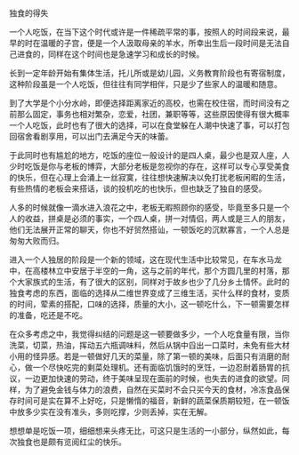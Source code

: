            

独食的得失

一个人吃饭，在当下这个时代或许是一件稀疏平常的事，按照人的时间段来说，最早的时在温暖的子宫，便是一个人汲取母亲的羊水，所幸出生后一段时间是无法自己进食的，同样在这个时间也是急速学习和成长的时候。

长到一定年龄开始有集体生活，托儿所或是幼儿园，义务教育阶段也有寄宿制度，这种阶段虽是一个人吃饭，但往往有同学相伴，只是少了些家人的温暖和随意。

到了大学是个小分水岭，即便选择距离家近的高校，也需在校住宿，而时间没有之前那么固定，事务也相对繁杂，恋爱，社团，兼职等等，这些原因使得有很大概率一个人吃饭，此时也有了很大的选择，可以在食堂躲在人潮中快速了事，可以打包回宿舍看剧享用，可以出门去满足今天的味蕾。

于此同时也有尴尬的地方，吃饭的座位一般设计的是四人桌，最少也是双人座，人少时吃饭是你与老板的博弈，大部分老板是忽视你的存在，这样可以专心享受美食的快乐，但在心理上会涌上一丝寂寞，往往想快速解决以免打扰老板闲暇的生活，有些热情的老板会来搭话，谈的投机吃的也快乐，但也缺乏了独自的感受。

人多的时候就像一滴水进入浪花之中，老板无暇照顾你的感受，毕竟至多只是一个人的收益，拼桌是必须的事实，一个四人桌，拼一对情侣，两人或是三人的朋友，他们无法展开正常的聊天，你也不好贸然搭讪，一顿饭吃的沉默寡言，一个人总是匆匆大败而归。

进入一个人独居的阶段是一个新的领域，这在现代生活中比较常见，在车水马龙中，在高楼林立中安居于半空的一角，这与之前的年代，那个方圆几里的村落，那个大家族式的生活，有了很大的区别，同样对于故乡也少了几分乡土情怀。此时的独食考虑的东西，面临的选择从二维世界变成了三维生活，买什么样的食材，变质的时间，荤素的搭配，口味的选择，质量的大小，这一顿吃什么，下一顿需要怎样的准备，吃还是不吃。

在众多考虑之中，我觉得纠结的问题是这一顿要做多少，一个人吃食量有限，当你洗菜，切菜，热油，挥动五六瓶调味料，然后从锅中舀出一口菜时，未免有些大材小用的怪异感。若是一顿做好几天的菜量，除了第一顿的美味，后面只有消磨的耐心，做一个尽快吃完的剩菜处理机。还有面临饥饿时的烹饪，一边忍耐着肠胃的抗议，一边更加快速的劳动，终于美味呈现在面前的时候，也失去的进食的欲望。同样，为了避免金钱与体力的浪费，自然在买菜时不会只买今天的食材，冷冻食品保存时间可是实在算不上好吃，只是懒惰的福音，新鲜的蔬菜保质期较短，在一顿饭中放多少实在没有准头，多则吃撑，少则丢掉，实在无解。

想想单是吃饭一项，细细想来头疼无比，可这只是生活的一小部分，纵然如此，每次独食也是颇有览阅红尘的快乐。
